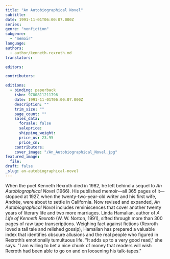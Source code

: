 ```yaml
---
title: "An Autobiographical Novel"
subtitle:
date: 1991-11-01T06:00:07.000Z
series:
genre: "nonfiction"
subgenre:
  - "memoir"
language:
authors:
  - author/kenneth-rexroth.md
translators:

editors:

contributors:

editions:
  - binding: paperback
    isbn: 9780811211796
    date: 1991-11-01T06:00:07.000Z
    description: ""
    trim_size: ""
    page_count: ""
    sales_data:
      forsale: false
      saleprice:
      shipping_weight:
      price_us: 23.95
      price_cn:
    contributors:
    cover_image: "/An_Autobiographical_Novel.jpg"
featured_image:
  file:
draft: false
_slug: an-autobiographical-novel
---
```


When the poet Kenneth Rexroth died in 1982, he left behind a sequel to _An Autobiographical Novel_ (1966). His published memoir––all 365 pages of it––stopped at 1927, when the twenty-two-year-old writer and his first wife, Andrée, were about to settle in California. Now revised and expanded, _An Autobiographical Novel_ includes reminiscences that cover another twenty years of literary life and two more marriages. Linda Hamalian, author of _A Life of Kenneth Rexroth_ (W. W. Norton, 1991), sifted through more than 300 pages of raw tape transcriptions. Weighing fact against fictions (Rexroth loved a tall tale and relished gossip), Hamalian has prepared a valuable index that identifies obscure allusions and the real people who figured in Rexroth’s emotionally tumultuous life. "It adds up to a very good read," she says. "I am willing to bet a nice chunk of money that readers will wish Rexroth had been able to go on and on loosening his talk-tapes."

